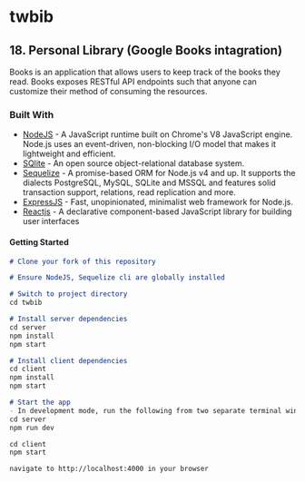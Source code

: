 # twbib


## 18. Personal Library (Google Books intagration)

Books is an application that allows users to keep track of the books they read.
Books exposes RESTful API endpoints such that anyone can customize their method of consuming
the resources.

### Built With

* [NodeJS](https://nodejs.org/en/) - A JavaScript runtime built on Chrome's V8 JavaScript engine. Node.js uses an event-driven, non-blocking I/O model that makes it lightweight and efficient.
* [SQlite](https://www.sqlite.org) - An open source object-relational database system.
* [Sequelize](http://docs.sequelizejs.com/) - A promise-based ORM for Node.js v4 and up. It supports the dialects PostgreSQL, MySQL, SQLite and MSSQL and features solid transaction support, relations, read replication and more.
* [ExpressJS](http://expressjs.com/) - Fast, unopinionated, minimalist web framework for Node.js.
* [Reactjs](https://reactjs.org/) - A declarative component-based JavaScript library for building user interfaces

#### Getting Started

```markdown
# Clone your fork of this repository

# Ensure NodeJS, Sequelize cli are globally installed

# Switch to project directory
cd twbib

# Install server dependencies
cd server
npm install
npm start

# Install client dependencies
cd client
npm install
npm start

# Start the app
- In development mode, run the following from two separate terminal windows/tabs
cd server
npm run dev

cd client
npm start

navigate to http://localhost:4000 in your browser
```

